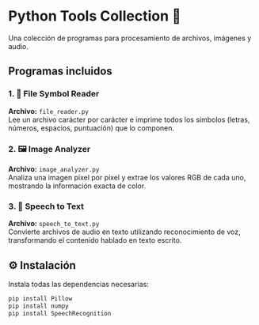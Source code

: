 # Python Tools Collection 🐍

Una colección de programas para procesamiento de archivos, imágenes y audio.

## Programas incluidos

### 1. 📄 File Symbol Reader
**Archivo:** `file_reader.py`  
Lee un archivo carácter por carácter e imprime todos los símbolos (letras, números, espacios, puntuación) que lo componen.

### 2. 🖼️ Image Analyzer  
**Archivo:** `image_analyzer.py`  
Analiza una imagen píxel por píxel y extrae los valores RGB de cada uno, mostrando la información exacta de color.

### 3. 🎤 Speech to Text
**Archivo:** `speech_to_text.py`  
Convierte archivos de audio en texto utilizando reconocimiento de voz, transformando el contenido hablado en texto escrito.

## ⚙️ Instalación

Instala todas las dependencias necesarias:

```bash
pip install Pillow
pip install numpy
pip install SpeechRecognition
